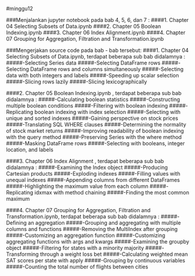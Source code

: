 #minggu12

###Menjalankan jupyter notebook pada bab 4, 5, 6, dan 7 :
####1. Chapter 04 Selecting Subsets of Data.ipynb
####2. Chapter 05 Boolean Indexing.ipynb
####3. Chapter 06 Index Alignment.ipynb
####4. Chapter 07 Grouping for Aggregation, Filtration and Transformation.ipynb

###Mengerjakan source code pada bab - bab tersebut:
####1. Chapter 04 Selecting Subsets of Data.ipynb, terdapat beberapa sub bab didalamnya :
#####-Selecting Series data
#####-Selecting DataFrame rows
#####-Selecting DataFrame rows and columns simultaneously
#####-Selecting data with both integers and labels
#####-Speeding up scalar selection
#####-Slicing rows lazily
#####-Slicing lexicographically

####2. Chapter 05 Boolean Indexing.ipynb , terdapat beberapa sub bab didalamnya :
#####-Calculating boolean statistics
#####-Constructing multiple boolean conditions
#####-Filtering with boolean indexing
#####-Replicating boolean indexing with index selection
#####-Selecting with unique and sorted indexes
#####-Gaining perspective on stock prices
#####-Translating SQL WHERE clauses
#####-Determining the normality of stock market returns
#####-Improving readability of boolean indexing with the query method
#####-Preserving Series with the where method
#####-Masking DataFrame rows
#####-Selecting with booleans, integer location, and labels

####3. Chapter 06 Index Alignment , terdapat beberapa sub bab didalamnya :
#####-Examining the Index object
#####-Producing Cartesian products
#####-Exploding indexes
#####-Filling values with unequal indexes
#####-Appending columns from different DataFrames
#####-Highlighting the maximum value from each column
#####-Replicating idxmax with method chaining
#####-Finding the most common maximum

####4. Chapter 07 Grouping for Aggregation, Filtration and Transformation.ipynb, terdapat beberapa sub bab didalamnya :
#####-Defining an aggregation
#####-Grouping and aggregating with multiple columns and functions
#####-Removing the MultiIndex after grouping
#####-Customizing an aggregation function
#####-Customizing aggregating functions with args and kwargs
#####-Examining the groupby object
#####-Filtering for states with a minority majority
#####-Transforming through a weight loss bet
#####-Calculating weighted mean SAT scores per state with apply
#####-Grouping by continuous variables
#####-Counting the total number of flights between cities
